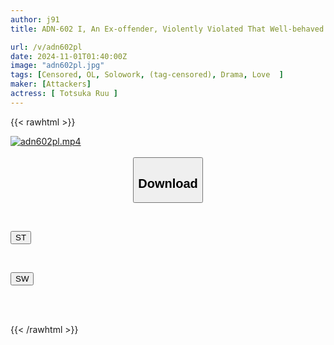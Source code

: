 ```yaml
---
author: j91
title: ADN-602 I, An Ex-offender, Violently Violated That Well-behaved Girl.

url: /v/adn602pl
date: 2024-11-01T01:40:00Z
image: "adn602pl.jpg"
tags: [Censored, OL, Solowork, (tag-censored), Drama, Love	]
maker: [Attackers]
actress: [ Totsuka Ruu ]
---
```



{{< rawhtml >}}

<div class="video" data-videoid="JbkmB6ZQpeIjwgP">
    <a href="javascript:;">
        <img src="/v/adn602pl/adn602pl.jpg" width="WIDTH" height="HEIGHT" alt="adn602pl.mp4" loading="lazy">
    </a>
</div>

<script type="text/javascript" src="https://j91.asia/asset/on-demand-st.js"></script>

<br>
  <link rel="stylesheet" href="https://j91.asia/asset/bs5.css">
  
  <center>
  <button class="btn btn-primary" type="button" data-bs-toggle="collapse" data-bs-target=".multi-collapse" aria-expanded="false" aria-controls="multiCollapseExample1 multiCollapseExample2"><h2>Download</h2></button></center>
</p>
<div class="row">
  <div class="col">
    <div class="collapse multi-collapse" id="multiCollapseExample1">
      <div class="card card-body">
	      	      <br>
<div class="buttons">  
<p><a href="/v/adn602pl/st.html" target="_blank"><button class="btn-hover color-3"><i class="fa fa-download"></i> ST</button></a></p></div>
    </div>
  </div>
</div>
  <div class="col">
    <div class="collapse multi-collapse" id="multiCollapseExample2">
      <div class="card card-body">
	      <br>
<div class="buttons">
<p><a href="/v/adn602pl/sw.html" target="_blank"><button class="btn-hover color-2"><i class="fa fa-download"></i> SW</button></a></p></div>
<br><br>
      </div>
    </div>
  </div>
</div>

{{< /rawhtml >}}